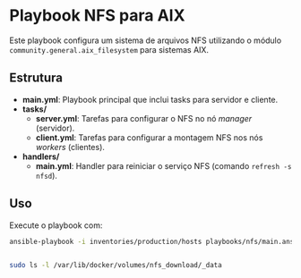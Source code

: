 # Playbook NFS para AIX

Este playbook configura um sistema de arquivos NFS utilizando o módulo
`community.general.aix_filesystem` para sistemas AIX.

## Estrutura

- **main.yml**: Playbook principal que inclui tasks para servidor e cliente.
- **tasks/**
  - **server.yml**: Tarefas para configurar o NFS no nó _manager_ (servidor).
  - **client.yml**: Tarefas para configurar a montagem NFS nos nós _workers_ (clientes).
- **handlers/**
  - **main.yml**: Handler para reiniciar o serviço NFS (comando `refresh -s nfsd`).

## Uso

Execute o playbook com:

```bash
ansible-playbook -i inventories/production/hosts playbooks/nfs/main.ansible.yml -l rocky9


sudo ls -l /var/lib/docker/volumes/nfs_download/_data
